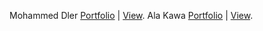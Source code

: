 Mohammed Dler [Portfolio](https://github.com/HamaDler/we-portfolio) | [View](https://we-portfolio.netlify.app/).
Ala Kawa [Portfolio](https://github.com/AlaaKawa/portfolio) | [View](https://alakawa.netlify.app/).
